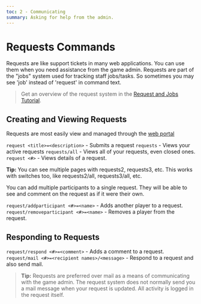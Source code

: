 ```yaml
---
toc: 2 - Communicating
summary: Asking for help from the admin.
---
```

# Requests Commands

Requests are like support tickets in many web applications.  You can use them when you need assistance from the game admin. Requests are part of the "jobs" system used for tracking staff jobs/tasks. So sometimes you may see 'job' instead of 'request' in command text.

> Get an overview of the request system in the [Request and Jobs Tutorial](/help/jobs_tutorial).

## Creating and Viewing Requests
Requests are most easily view and managed through the [web portal](https://spiritlakemu.com/jobs)

`request <title>=<description>` - Submits a request
`requests` - Views your active requests
`requests/all` - Views all of your requests, even closed ones.  
`request <#>` - Views details of a request.

**Tip:** You can see multiple pages with requests2, requests3, etc.  This works with switches too, like requests2/all, requests3/all, etc.

You can add multiple participants to a single request.  They will be able to see and comment on the request as if it were their own.

`request/addparticipant <#>=<name>` - Adds another player to a request.  
`request/removeparticipant <#>=<name>` - Removes a player from the request.

## Responding to Requests

`request/respond <#>=<comment>` - Adds a comment to a request.
`request/mail <#>=<recipient names>/<message>` - Respond to a request and also send mail.

> **Tip:** Requests are preferred over mail as a means of communicating with the game admin.  The request system does not normally send you a mail message when your request is updated.  All activity is logged in the request itself.
